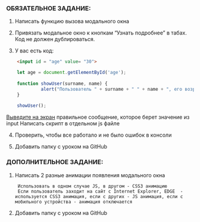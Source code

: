 ### ОБЯЗАТЕЛЬНОЕ ЗАДАНИЕ: ###

1) Написать функцию вызова модального окна

2) Привязать модальное окно к кнопкам “Узнать подробнее” в табах. Код не должен дублироваться.

3) У вас есть код:

```html
    <input id = "age" value= "30">
```
```javascript
    let age = document.getElementById('age');
     
    function showUser(surname, name) {
             alert("Пользователь " + surname + " " + name + ", его возраст " + this.value);
    }
     
    showUser();
```

[Выведите на экран](userName.html) правильное сообщение, которое берет значение из input
Написать скрипт в отдельном js файле

4) Проверить, чтобы все работало и не было ошибок в консоли

5) Добавить папку с уроком на GitHub

### ДОПОЛНИТЕЛЬНОЕ ЗАДАНИЕ: ###

1) Написать 2 разные анимации появления модального окна

        Использовать в одном случае JS, в другом - CSS3 анимацию
        Если пользователь заходит на сайт с Internet Explorer, EDGE  - используется CSS3 анимация, если с других - JS анимация, если с мобильного устройства - анимация отключается

2) Добавить папку с уроком на GitHub